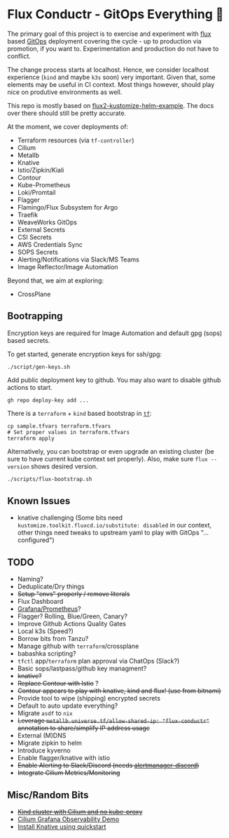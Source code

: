 # Flux Conductr - GitOps Everything 🧪

The primary goal of this project is to exercise and experiment with [flux](https://fluxcd.io/) based [GitOps](https://gitops.tech) deployment covering the cycle - up to production via promotion, if you want to. Experimentation and production do not have to conflict.

The change process starts at localhost. Hence, we consider localhost experience (`kind` and maybe `k3s` soon) very important. Given that, some elements may be useful in CI context. Most things however, should play nice on produtive environments as well.

This repo is mostly based on [flux2-kustomize-helm-example](https://github.com/fluxcd/flux2-kustomize-helm-example). The docs over there should still be pretty accurate.

At the moment, we cover deployments of:
- Terraform resources (via `tf-controller`)
- Cilium
- Metallb
- Knative
- Istio/Zipkin/Kiali
- Contour
- Kube-Prometheus
- Loki/Promtail
- Flagger
- Flamingo/Flux Subsystem for Argo
- Traefik
- WeaveWorks GitOps
- External Secrets
- CSI Secrets
- AWS Credentials Sync
- SOPS Secrets
- Alerting/Notifications via Slack/MS Teams
- Image Reflector/Image Automation

Beyond that, we aim at exploring:
- CrossPlane


## Bootrapping
Encryption keys are required for Image Automation and default gpg (sops) based secrets.

To get started, generate encryption keys for ssh/gpg:

```shell
./script/gen-keys.sh
```
Add public deployment key to github. You may also want to disable github actions to start.
```
gh repo deploy-key add ...
```


There is a `terraform` + `kind` based bootstrap in [`tf`](./tf):

```shell
cp sample.tfvars terraform.tfvars
# Set proper values in terraform.tfvars
terraform apply
```
Alternatively, you can bootstrap or even upgrade an existing cluster (be sure to have current kube context set properly). Also, make sure `flux --version` shows desired version.

```sh
./scripts/flux-bootstrap.sh
```

## Known Issues
- knative challenging (Some bits need `kustomize.toolkit.fluxcd.io/substitute: disabled` in our context, other things need tweaks to upstream yaml to play with GitOps "... configured")

## TODO
- Naming?
- Deduplicate/Dry things
- ~~Setup "envs" properly / remove literals~~
- Flux Dashboard
- [Grafana/Prometheus](https://fluxcd.io/flux/guides/monitoring/)?
- Flagger? Rolling, Blue/Green, Canary?
- Improve Github Actions Quality Gates
- Local k3s (Speed?)
- Borrow bits from Tanzu?
- Manage github with `terraform`/crossplane
- babashka scripting?
- `tfctl` app/`terraform` plan approval via ChatOps (Slack?)
- Basic sops/lastpass/github key managment?
- ~~knative?~~
- ~~Replace Contour with Istio~~ ?
- ~~Contour appears to play with knative, kind and flux! (use from bitnami)~~
- Provide tool to wipe (shipping) encrypted secrets
- Default to auto update everything?
- Migrate `asdf` to `nix`
- ~~Leverage `metallb.universe.tf/allow-shared-ip: "flux-conductr"` annotation to share/simplify IP address usage~~
- External (M)DNS
- Migrate zipkin to helm
- Introduce kyverno
- Enable flagger/knative with istio
- ~~Enable Alerting to Slack/Discord (needs [alertmanager-discord](https://github.com/masgustavos/alertmanager-discord))~~
- ~~Integrate Cilium Metrics/Monitoring~~

## Misc/Random Bits
- ~~[Kind cluster with Cilium and no kube-proxy](https://medium.com/@charled.breteche/kind-cluster-with-cilium-and-no-kube-proxy-c6f4d84b5a9d)~~
- [Cilium Grafana Observability Demo](https://github.com/isovalent/cilium-grafana-observability-demo)
- [Install Knative using quickstart](https://knative.dev/docs/getting-started/quickstart-install/)